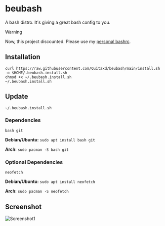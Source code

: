 # beubash
A bash distro. It's giving a great bash config to you.

> [!WARNING]
> Now, this project discounted. Please use my [personal bashrc](https://github.com/Quitaxd/bashrc).

## Installation
```
curl https://raw.githubusercontent.com/Quitaxd/beubash/main/install.sh -o $HOME/.beubash.install.sh
chmod +x ~/.beubash.install.sh
~/.beubash.install.sh
```

## Update
```
~/.beubash.install.sh
```

### Dependencies
```
bash git
```
**Debian/Ubuntu:** `sudo apt install bash git`

**Arch**: `sudo pacman -S bash git`

### Optional Dependencies
```
neofetch
```

**Debian/Ubuntu:** `sudo apt install neofetch`

**Arch**: `sudo pacman -S neofetch`

## Screenshot
![Screenshot1](https://i.imgur.com/YRYFWxY.png)
